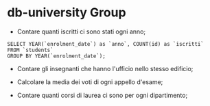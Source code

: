 # db-university Group

- Contare quanti iscritti ci sono stati ogni anno;
```MYSQL
SELECT YEAR(`enrolment_date`) as `anno`, COUNT(id) as `iscritti`
FROM `students`
GROUP BY YEAR(`enrolment_date`);
```

- Contare gli insegnanti che hanno l'ufficio nello stesso edificio;

- Calcolare la media dei voti di ogni appello d'esame;

- Contare quanti corsi di laurea ci sono per ogni dipartimento;